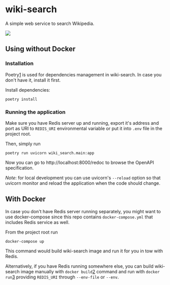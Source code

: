 # wiki-search

A simple web service to search Wikipedia.

![](https://media.giphy.com/media/3o6Zt9EEeSSNLd2nqU/giphy.gif)

## Using without Docker

### Installation

Poetry[1] is used for dependencies management in wiki-search.
In case you don't have it, install it first.  

Install dependencies:

```shell script
poetry install
```

### Running the application

Make sure you have Redis server up and running, export it's
address and port as URI to `REDIS_URI` environmental variable
or put it into `.env` file in the project root.

Then, simply run

```shell script
poetry run uvicorn wiki_search.main:app
```

Now you can go to http://localhost:8000/redoc to browse the
OpenAPI specification.

_Note_: for local development you can use uvicorn's `--reload`
option so that uvicorn monitor and reload the application when
the code should change.


## With Docker

In case you don't have Redis server running separately,
you might want to use docker-compose since this repo contains
`docker-compose.yml` that includes Redis service as well.

From the project root run

```shell script
docker-compose up
``` 

This command would build wiki-search image and run it for you
in tow with Redis.

Alternatively, if you have Redis running somewhere else, you
can build wiki-search image manually with `docker build`[2]
command and run with `docker run`[3] providing `REDIS_URI`
through `--env-file` or `--env`.

[1]: http://poetry.eustace.io "Poetry" 
[2]: https://docs.docker.com/engine/reference/commandline/build/ "docker build reference"
[3]: https://docs.docker.com/engine/reference/commandline/run/ "docker run reference"